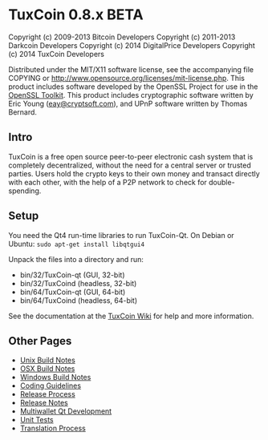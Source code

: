 TuxCoin 0.8.x BETA
====================

Copyright (c) 2009-2013 Bitcoin Developers
Copyright (c) 2011-2013 Darkcoin Developers
Copyright (c) 2014 DigitalPrice Developers
Copyright (c) 2014 TuxCoin Developers

Distributed under the MIT/X11 software license, see the accompanying
file COPYING or http://www.opensource.org/licenses/mit-license.php.
This product includes software developed by the OpenSSL Project for use in the [OpenSSL Toolkit](http://www.openssl.org/). This product includes
cryptographic software written by Eric Young ([eay@cryptsoft.com](mailto:eay@cryptsoft.com)), and UPnP software written by Thomas Bernard.


Intro
---------------------
TuxCoin is a free open source peer-to-peer electronic cash system that is
completely decentralized, without the need for a central server or trusted
parties.  Users hold the crypto keys to their own money and transact directly
with each other, with the help of a P2P network to check for double-spending.


Setup
---------------------
You need the Qt4 run-time libraries to run TuxCoin-Qt. On Debian or Ubuntu:
	`sudo apt-get install libqtgui4`

Unpack the files into a directory and run:

- bin/32/TuxCoin-qt (GUI, 32-bit)
- bin/32/TuxCoind (headless, 32-bit)
- bin/64/TuxCoin-qt (GUI, 64-bit)
- bin/64/TuxCoind (headless, 64-bit)

See the documentation at the [TuxCoin Wiki](http://TuxCoin.info)
for help and more information.


Other Pages
---------------------
- [Unix Build Notes](build-unix.md)
- [OSX Build Notes](build-osx.md)
- [Windows Build Notes](build-msw.md)
- [Coding Guidelines](coding.md)
- [Release Process](release-process.md)
- [Release Notes](release-notes.md)
- [Multiwallet Qt Development](multiwallet-qt.md)
- [Unit Tests](unit-tests.md)
- [Translation Process](translation_process.md)
